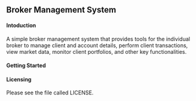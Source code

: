 ## Broker Management System
#### Intoduction
A simple broker management system that provides tools for the individual broker to manage client and account details, perform client transactions, view market data, monitor client portfolios, and other key functionalities.
#### Getting Started
#### Licensing 
Please see the file called LICENSE.
